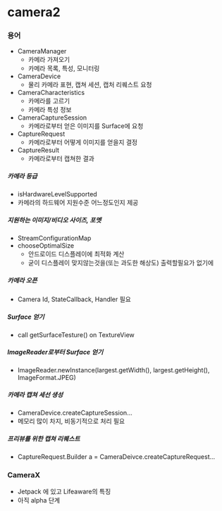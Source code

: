 # camera2

### 용어
* CameraManager
  * 카메라 가져오기
  * 카메라 목록, 특성, 모니터링
* CameraDevice
  * 물리 카메라 표현, 캡쳐 세션, 캡처 리퀘스트 요청
* CameraCharacteristics
  * 카메라를 고르기
  * 카메라 특성 정보
* CameraCaptureSession
  * 카메라로부터 얻은 이미지를 Surface에 요청
* CaptureRequest
  * 카메라로부터 어떻게 이미지를 얻을지 결정
* CaptureResult
  * 카메라로부터 캡쳐한 결과
##### 카메라 등급
* isHardwareLevelSupported
* 카메라의 하드웨어 지원수준 어느정도인지 제공
##### 지원하는 이미지/비디오 사이즈, 포멧 
* StreamConfigurationMap
* chooseOptimalSize
  * 안드로이드 디스플레이에 최적화 계산
  * 굳이 디스플레이 맞지않는것을(또는 과도한 해상도) 출력할필요가 없기에
##### 카메라 오픈
* Camera Id, StateCallback, Handler 필요
##### Surface 얻기
* call getSurfaceTesture() on TextureView
##### ImageReader로부터 Surface 얻기
* ImageReader.newInstance(largest.getWidth(), largest.getHeight(), ImageFormat.JPEG)
##### 카메라 캡쳐 세선 생성
* CameraDevice.createCaptureSession...
* 메모리 많이 차지, 비동기적으로 처리 필요
##### 프리뷰를 위한 캡쳐 리퀘스트
* CaptureRequest.Builder a = CameraDeivce.createCaptureRequest...





### CameraX
* Jetpack 에 있고 Lifeaware의 특징
* 아직 alpha 단계

